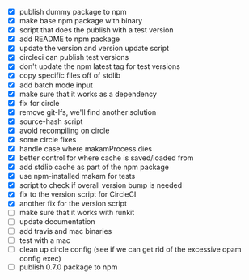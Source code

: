 - [x] publish dummy package to npm
- [x] make base npm package with binary
- [x] script that does the publish with a test version
- [x] add README to npm package
- [x] update the version and version update script
- [x] circleci can publish test versions
- [x] don't update the npm latest tag for test versions
- [x] copy specific files off of stdlib
- [x] add batch mode input
- [x] make sure that it works as a dependency
- [x] fix for circle
- [x] remove git-lfs, we'll find another solution
- [x] source-hash script
- [x] avoid recompiling on circle
- [x] some circle fixes
- [x] handle case where makamProcess dies
- [x] better control for where cache is saved/loaded from
- [x] add stdlib cache as part of the npm package
- [x] use npm-installed makam for tests
- [x] script to check if overall version bump is needed
- [x] fix to the version script for CircleCI
- [x] another fix for the version script
- [ ] make sure that it works with runkit
- [ ] update documentation
- [ ] add travis and mac binaries
- [ ] test with a mac
- [ ] clean up circle config (see if we can get rid of the excessive opam config exec)
- [ ] publish 0.7.0 package to npm
